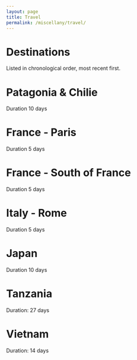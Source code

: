 ```yaml
---
layout: page
title: Travel
permalink: /miscellany/travel/
---
```


# Destinations
Listed in chronological order, most recent first.

# Patagonia & Chilie
Duration 10 days

# France - Paris
Duration 5 days

# France - South of France
Duration 5 days

# Italy - Rome
Duration 5 days

# Japan
Duration 10 days

# Tanzania
Duration: 27 days

# Vietnam
Duration: 14 days